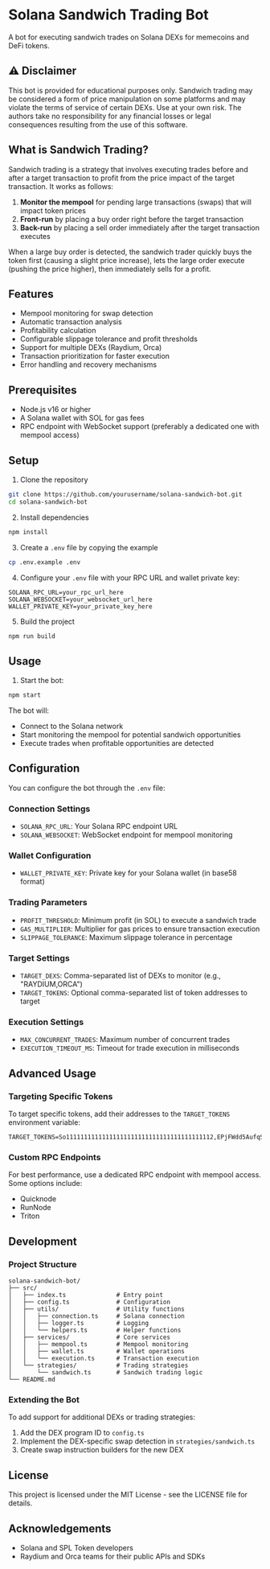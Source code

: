 # Solana Sandwich Trading Bot

A bot for executing sandwich trades on Solana DEXs for memecoins and DeFi tokens.

## ⚠️ Disclaimer

This bot is provided for educational purposes only. Sandwich trading may be considered a form of price manipulation on some platforms and may violate the terms of service of certain DEXs. Use at your own risk. The authors take no responsibility for any financial losses or legal consequences resulting from the use of this software.

## What is Sandwich Trading?

Sandwich trading is a strategy that involves executing trades before and after a target transaction to profit from the price impact of the target transaction. It works as follows:

1. **Monitor the mempool** for pending large transactions (swaps) that will impact token prices
2. **Front-run** by placing a buy order right before the target transaction
3. **Back-run** by placing a sell order immediately after the target transaction executes

When a large buy order is detected, the sandwich trader quickly buys the token first (causing a slight price increase), lets the large order execute (pushing the price higher), then immediately sells for a profit.

## Features

- Mempool monitoring for swap detection
- Automatic transaction analysis
- Profitability calculation
- Configurable slippage tolerance and profit thresholds
- Support for multiple DEXs (Raydium, Orca)
- Transaction prioritization for faster execution
- Error handling and recovery mechanisms

## Prerequisites

- Node.js v16 or higher
- A Solana wallet with SOL for gas fees
- RPC endpoint with WebSocket support (preferably a dedicated one with mempool access)

## Setup

1. Clone the repository

```bash
git clone https://github.com/yourusername/solana-sandwich-bot.git
cd solana-sandwich-bot
```

2. Install dependencies

```bash
npm install
```

3. Create a `.env` file by copying the example

```bash
cp .env.example .env
```

4. Configure your `.env` file with your RPC URL and wallet private key:

```
SOLANA_RPC_URL=your_rpc_url_here
SOLANA_WEBSOCKET=your_websocket_url_here
WALLET_PRIVATE_KEY=your_private_key_here
```

5. Build the project

```bash
npm run build
```

## Usage

1. Start the bot:

```bash
npm start
```

The bot will:
- Connect to the Solana network
- Start monitoring the mempool for potential sandwich opportunities
- Execute trades when profitable opportunities are detected

## Configuration

You can configure the bot through the `.env` file:

### Connection Settings
- `SOLANA_RPC_URL`: Your Solana RPC endpoint URL
- `SOLANA_WEBSOCKET`: WebSocket endpoint for mempool monitoring

### Wallet Configuration
- `WALLET_PRIVATE_KEY`: Private key for your Solana wallet (in base58 format)

### Trading Parameters
- `PROFIT_THRESHOLD`: Minimum profit (in SOL) to execute a sandwich trade
- `GAS_MULTIPLIER`: Multiplier for gas prices to ensure transaction execution
- `SLIPPAGE_TOLERANCE`: Maximum slippage tolerance in percentage

### Target Settings
- `TARGET_DEXS`: Comma-separated list of DEXs to monitor (e.g., "RAYDIUM,ORCA")
- `TARGET_TOKENS`: Optional comma-separated list of token addresses to target

### Execution Settings
- `MAX_CONCURRENT_TRADES`: Maximum number of concurrent trades
- `EXECUTION_TIMEOUT_MS`: Timeout for trade execution in milliseconds

## Advanced Usage

### Targeting Specific Tokens

To target specific tokens, add their addresses to the `TARGET_TOKENS` environment variable:

```
TARGET_TOKENS=So11111111111111111111111111111111111111112,EPjFWdd5AufqSSqeM2qN1xzybapC8G4wEGGkZwyTDt1v
```

### Custom RPC Endpoints

For best performance, use a dedicated RPC endpoint with mempool access. Some options include:
- Quicknode
- RunNode
- Triton

## Development

### Project Structure

```
solana-sandwich-bot/
├── src/
│   ├── index.ts              # Entry point
│   ├── config.ts             # Configuration
│   ├── utils/                # Utility functions
│   │   ├── connection.ts     # Solana connection
│   │   ├── logger.ts         # Logging
│   │   └── helpers.ts        # Helper functions
│   ├── services/             # Core services
│   │   ├── mempool.ts        # Mempool monitoring
│   │   ├── wallet.ts         # Wallet operations
│   │   └── execution.ts      # Transaction execution
│   └── strategies/           # Trading strategies
│       └── sandwich.ts       # Sandwich trading logic
└── README.md
```

### Extending the Bot

To add support for additional DEXs or trading strategies:

1. Add the DEX program ID to `config.ts`
2. Implement the DEX-specific swap detection in `strategies/sandwich.ts`
3. Create swap instruction builders for the new DEX

## License

This project is licensed under the MIT License - see the LICENSE file for details.

## Acknowledgements

- Solana and SPL Token developers
- Raydium and Orca teams for their public APIs and SDKs
